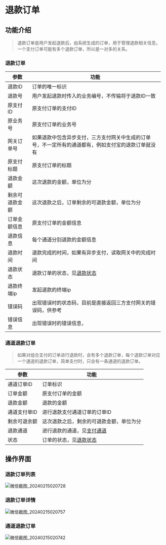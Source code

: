 # 退款订单

## 功能介绍
> 退款订单是用户发起退款后，由系统生成的订单，用于管理退款相关信息。一个支付订单可能有多个退款订单，所以是一对多的关系。
### 退款订单
| 参数      | 功能                                                                    |
|---------|-----------------------------------------------------------------------|
| 退款ID    | 订单的唯一标识                                                               |
| 退款号     | 用户发起退款时传入的业务编号，不传输将于退款ID一致                                            |
| 原支付ID   | 原支付订单的支付ID                                                            |
| 原业务号    | 原支付订单的业务号                                                             |
| 网关订单号   | 如果退款中包含异步支付，三方支付网关中生成的订单号，不一定所有的通道都有，例如支付宝的退款订单就没有                    |
| 原支付标题   | 原支付订单的标题                                                              |
| 退款金额    | 这次退款的金额，单位为分                                                          |
| 剩余可退款金额 | 这次退款之后，订单剩余的可退款金额，单位为分                                                |
| 订单金额信息  | 原支付订单的金额信息                                                            |
| 退款信息    | 每个通道分别退款的金额信息                                                         |
| 退款时间    | 退款完成的时间，如果有异步支付，读取网关中的完成时间                                            |
| 退款状态    | 退款订单的状态，见[退款状态](/daxpay/guides/other/常量和状态表.md#退款状态-refundstatusenum) |
| 退款终端ip  | 发起退款的终端ip                                                             |
| 错误码     | 出现错误时的状态码，目前是直接返回三方支付网关的错误码，供参考                                       |
| 错误信息    | 出现错误时的错误信息，                                                           |

### 通道退款订单
> 如果对组合支付的订单进行退款时，会有多个退款订单，每个退款订单对应一个通道的退款订单，简单支付时，只会有一条通道的退款订单。
 
| 参数      | 功能                                                                  |
|---------|---------------------------------------------------------------------|
| 通道订单ID  | 订单标识                                                                |
| 订单金额    | 原支付订单的金额                                                            |
| 退款金额    | 退款的金额                                                               |
| 通道支付单ID | 进行退款支付通道订单的订单ID                                                     |
| 剩余可退余额  | 这次退款之后，剩余的可退款金额，单位为分                                                |
| 退款通道    | 进行退款的通道，见[支付通道](/daxpay/guides/other/常量和状态表.md#支付通道-paychannelenum) |
| 状态      | 订单的状态，见[退款状态](/daxpay/guides/other/常量和状态表.md#退款状态-refundstatusenum) |

## 操作界面
### 退款订单列表
![微信截图_20240215020728](https://cdn.jsdelivr.net/gh/xxm1995/bootx-img@master/daxpay/微信截图_20240215020728.qzk78ukfttc.webp)
### 退款订单详情
![微信截图_20240215020757](https://cdn.jsdelivr.net/gh/xxm1995/bootx-img@master/daxpay/微信截图_20240215020757.3l3m6p4jaiu0.webp)
### 通道退款订单
![微信截图_20240215020742](https://cdn.jsdelivr.net/gh/xxm1995/bootx-img@master/daxpay/微信截图_20240215020742.62hf48k5c380.webp)

